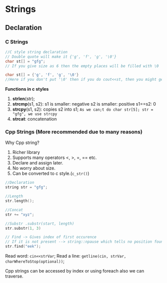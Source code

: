 # Strings

## Declaration

### C Strings

```cpp
//C style string declaration
// Double quote will make it {'g', 'f', 'g', '\0'}
char st[] = "gfg";
// If you give size as 6 then the empty places will be filled with \0

char st[] = {'g', 'f', 'g', '\0'}
//Here if you don't put '\0' then if you do cout<<st, then you might get error, or garbage output after gfg as compiler will look for \0


```

**Functions in c styles**
1. **strlen**(str);
2. **strcmp**(s1, s2):
   s1 is smaller: negative
   s2 is smaller: positive
   s1==s2: 0
3. **strcpy**(s1, s2): copies s2 into s1; `As we can;t do char str[5]; str = "gfg", we use strcpy`
4. **strcat**: concatenation


### Cpp Strings (More recommended due to many reasons)

Why Cpp string?
1. Richer library
2. Supports many operators <, >, =, == etc.
3. Declare and assign later.
4. No worry about size.
5. Can be converted to c style.(`c_str()`)

```cpp
//Declaration
string str = "gfg";

//Length
str.length();

//Concat
str += "xyz";

//Substr .substr(start, length)
str.substr(1, 3)

// Find -> Gives index of first occurence
// If it is not present --> string::npause which tells no position found
str.find("eek");
```
Read word: `cin<<strVar`;
Read a line: `getline(cin, strVar, charWhereToStop(optional))`;

Cpp strings can be accessed by index or using foreach also we can traverse.



